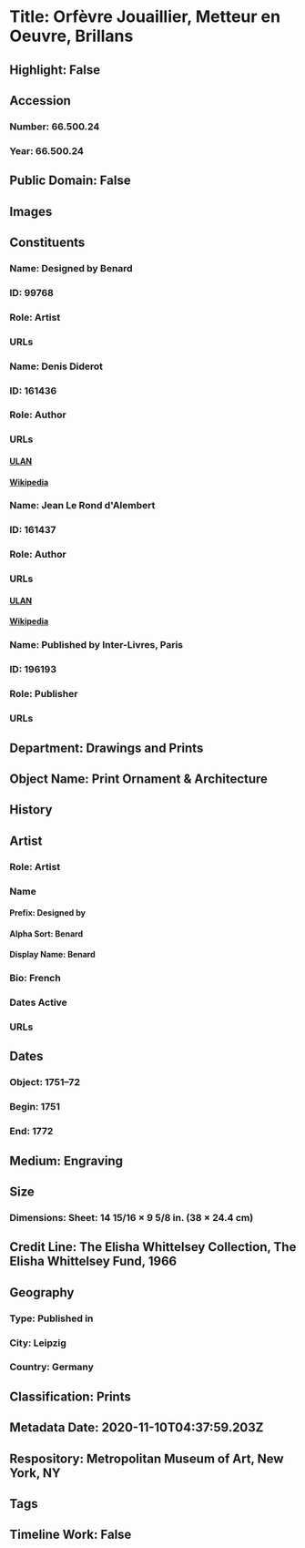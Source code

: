 # Title: Orfèvre Jouaillier, Metteur en Oeuvre, Brillans
## Highlight: False
## Accession
### Number: 66.500.24
### Year: 66.500.24
## Public Domain: False
## Images
## Constituents
### Name: Designed by Benard
### ID: 99768
### Role: Artist
### URLs
### Name: Denis Diderot
### ID: 161436
### Role: Author
### URLs
#### [ULAN](http://vocab.getty.edu/page/ulan/500220298)
#### [Wikipedia](https://www.wikidata.org/wiki/Q448)
### Name: Jean Le Rond d&#39;Alembert
### ID: 161437
### Role: Author
### URLs
#### [ULAN](http://vocab.getty.edu/page/ulan/500220299)
#### [Wikipedia](https://www.wikidata.org/wiki/Q153232)
### Name: Published by Inter-Livres, Paris
### ID: 196193
### Role: Publisher
### URLs
## Department: Drawings and Prints
## Object Name: Print Ornament & Architecture
## History
## Artist
### Role: Artist
### Name
#### Prefix: Designed by
#### Alpha Sort: Benard
#### Display Name: Benard
### Bio: French
### Dates Active
### URLs
## Dates
### Object: 1751–72
### Begin: 1751
### End: 1772
## Medium: Engraving
## Size
### Dimensions: Sheet: 14 15/16 × 9 5/8 in. (38 × 24.4 cm)
## Credit Line: The Elisha Whittelsey Collection, The Elisha Whittelsey Fund, 1966
## Geography
### Type: Published in
### City: Leipzig
### Country: Germany
## Classification: Prints
## Metadata Date: 2020-11-10T04:37:59.203Z
## Respository: Metropolitan Museum of Art, New York, NY
## Tags
## Timeline Work: False